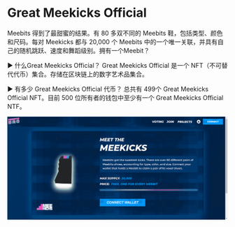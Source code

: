 # Great Meekicks Official

Meebits 得到了最甜蜜的结果。有 80 多双不同的 Meebits 鞋，包括类型、颜色和尺码。每对 Meekicks 都与 20,000 个 Meebits 中的一个唯一关联，并具有自己的随机跳跃、速度和舞蹈级别。拥有一个Meebit？

▶ 什么Great Meekicks Official？
Great Meekicks Official 是一个 NFT（不可替代代币）集合。存储在区块链上的数字艺术品集合。

▶ 有多少 Great Meekicks Official 代币？
总共有 499个 Great Meekicks Official NFT。目前 500 位所有者的钱包中至少有一个 Great Meekicks Official NTF。

![nft](43232231_new.png)
